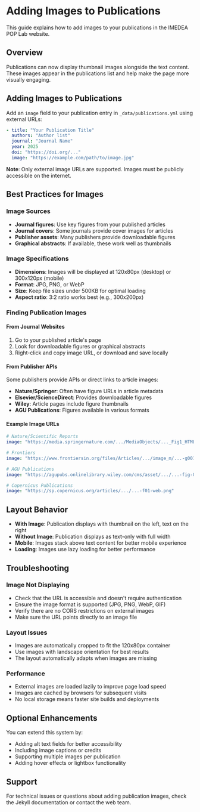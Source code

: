 # Adding Images to Publications

This guide explains how to add images to your publications in the IMEDEA POP Lab website.

## Overview

Publications can now display thumbnail images alongside the text content. These images appear in the publications list and help make the page more visually engaging.

## Adding Images to Publications

Add an `image` field to your publication entry in `_data/publications.yml` using external URLs:

```yaml
- title: "Your Publication Title"
  authors: "Author list"
  journal: "Journal Name"
  year: 2025
  doi: "https://doi.org/..."
  image: "https://example.com/path/to/image.jpg"
```

**Note**: Only external image URLs are supported. Images must be publicly accessible on the internet.

## Best Practices for Images

### Image Sources
- **Journal figures**: Use key figures from your published articles
- **Journal covers**: Some journals provide cover images for articles
- **Publisher assets**: Many publishers provide downloadable figures
- **Graphical abstracts**: If available, these work well as thumbnails

### Image Specifications
- **Dimensions**: Images will be displayed at 120x80px (desktop) or 300x120px (mobile)
- **Format**: JPG, PNG, or WebP
- **Size**: Keep file sizes under 500KB for optimal loading
- **Aspect ratio**: 3:2 ratio works best (e.g., 300x200px)

### Finding Publication Images

#### From Journal Websites
1. Go to your published article's page
2. Look for downloadable figures or graphical abstracts
3. Right-click and copy image URL, or download and save locally

#### From Publisher APIs
Some publishers provide APIs or direct links to article images:
- **Nature/Springer**: Often have figure URLs in article metadata
- **Elsevier/ScienceDirect**: Provides downloadable figures
- **Wiley**: Article pages include figure thumbnails
- **AGU Publications**: Figures available in various formats

#### Example Image URLs
```yaml
# Nature/Scientific Reports
image: "https://media.springernature.com/.../MediaObjects/..._Fig1_HTML.png"

# Frontiers
image: "https://www.frontiersin.org/files/Articles/.../image_m/...-g001.jpg"

# AGU Publications  
image: "https://agupubs.onlinelibrary.wiley.com/cms/asset/.../...-fig-0001-m.jpg"

# Copernicus Publications
image: "https://sp.copernicus.org/articles/.../...-f01-web.png"
```

## Layout Behavior

- **With Image**: Publication displays with thumbnail on the left, text on the right
- **Without Image**: Publication displays as text-only with full width
- **Mobile**: Images stack above text content for better mobile experience
- **Loading**: Images use lazy loading for better performance

## Troubleshooting

### Image Not Displaying
- Check that the URL is accessible and doesn't require authentication
- Ensure the image format is supported (JPG, PNG, WebP, GIF)
- Verify there are no CORS restrictions on external images
- Make sure the URL points directly to an image file

### Layout Issues
- Images are automatically cropped to fit the 120x80px container
- Use images with landscape orientation for best results
- The layout automatically adapts when images are missing

### Performance
- External images are loaded lazily to improve page load speed
- Images are cached by browsers for subsequent visits
- No local storage means faster site builds and deployments

## Optional Enhancements

You can extend this system by:
- Adding alt text fields for better accessibility
- Including image captions or credits
- Supporting multiple images per publication
- Adding hover effects or lightbox functionality

## Support

For technical issues or questions about adding publication images, check the Jekyll documentation or contact the web team.